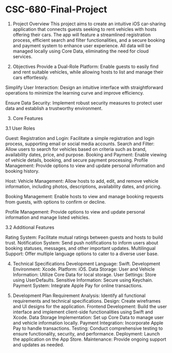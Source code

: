 # CSC-680-Final-Project

1. Project Overview
This project aims to create an intuitive iOS car-sharing application that connects guests seeking to rent vehicles with hosts offering their cars. The app will feature a streamlined registration process, efficient search and filter functionalities, and a secure booking and payment system to enhance user experience. All data will be managed locally using Core Data, eliminating the need for cloud services.

2. Objectives
Provide a Dual-Role Platform: Enable guests to easily find and rent suitable vehicles, while allowing hosts to list and manage their cars effortlessly.

Simplify User Interaction: Design an intuitive interface with straightforward operations to minimize the learning curve and improve efficiency.

Ensure Data Security: Implement robust security measures to protect user data and establish a trustworthy environment.

3. Core Features

3.1 User Roles

Guest:
Registration and Login: Facilitate a simple registration and login process, supporting email or social media accounts.
Search and Filter: Allow users to search for vehicles based on criteria such as brand, availability dates, price, and purpose.
Booking and Payment: Enable viewing of vehicle details, booking, and secure payment processing.
Profile Management: Provide options to view and update personal information and booking history.

Host:
Vehicle Management: Allow hosts to add, edit, and remove vehicle information, including photos, descriptions, availability dates, and pricing.

Booking Management: Enable hosts to view and manage booking requests from guests, with options to confirm or decline.

Profile Management: Provide options to view and update personal information and manage listed vehicles.


3.2 Additional Features

Rating System: Facilitate mutual ratings between guests and hosts to build trust.
Notification System: Send push notifications to inform users about booking statuses, messages, and other important updates.
Multilingual Support: Offer multiple language options to cater to a diverse user base.

4. Technical Specifications
Development Language: Swift.
Development Environment: Xcode.
Platform: iOS.
Data Storage:
User and Vehicle Information: Utilize Core Data for local storage.
User Settings: Store using UserDefaults.
Sensitive Information: Secure using Keychain.
Payment System: Integrate Apple Pay for online transactions.

5. Development Plan
Requirement Analysis: Identify all functional requirements and technical specifications.
Design: Create wireframes and UI designs for the application.
Frontend Development: Build the user interface and implement client-side functionalities using Swift and Xcode.
Data Storage Implementation: Set up Core Data to manage user and vehicle information locally.
Payment Integration: Incorporate Apple Pay to handle transactions.
Testing: Conduct comprehensive testing to ensure functionality, security, and performance.
Deployment: Launch the application on the App Store.
Maintenance: Provide ongoing support and updates as needed.
